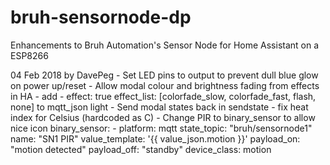 # bruh-sensornode-dp
Enhancements to Bruh Automation's Sensor Node for Home Assistant on a ESP8266

04 Feb 2018 by DavePeg     - Set LED pins to output to prevent dull blue glow on power up/reset
                           - Allow modal colour and brightness fading from effects in HA
                           - add -     effect: true
                                       effect_list: [colorfade_slow, colorfade_fast, flash, none]
                                to mqtt_json light
                           - Send modal states back in sendstate
                           - fix heat index for Celsius (hardcoded as C)
                           - Change PIR to binary_sensor to allow nice icon
                                 binary_sensor:
                                   - platform: mqtt
                                     state_topic: "bruh/sensornode1"
                                     name: "SN1 PIR"
                                     value_template: '{{ value_json.motion }}'
                                     payload_on: "motion detected"
                                     payload_off: "standby"
                                     device_class: motion
